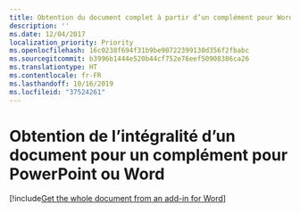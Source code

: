 ```yaml
---
title: Obtention du document complet à partir d’un complément pour Word
description: ''
ms.date: 12/04/2017
localization_priority: Priority
ms.openlocfilehash: 16c0238f694f31b9be90722399130d356f2fbabc
ms.sourcegitcommit: b3996b1444e520b44cf752e76eef50908386ca26
ms.translationtype: HT
ms.contentlocale: fr-FR
ms.lasthandoff: 10/16/2019
ms.locfileid: "37524261"
---
```

# <a name="get-the-whole-document-from-an-add-in-for-powerpoint-or-word"></a>Obtention de l’intégralité d’un document pour un complément pour PowerPoint ou Word

[!include[Get the whole document from an add-in for Word](../includes/file-get-the-whole-document-from-an-add-in-for-powerpoint-or-word.md)]

